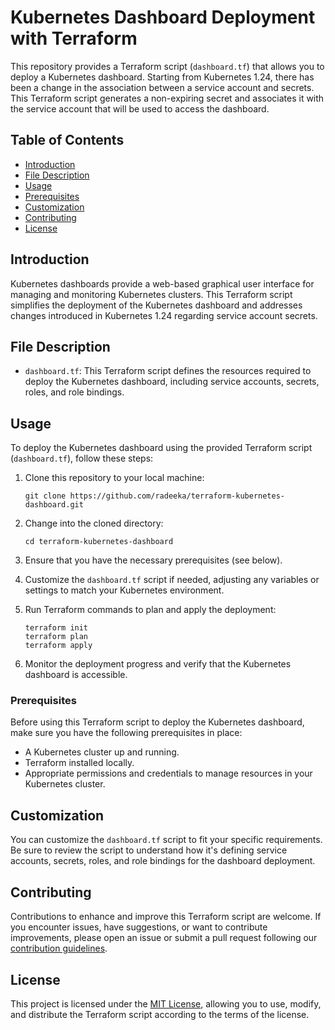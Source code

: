 # Kubernetes Dashboard Deployment with Terraform

This repository provides a Terraform script (`dashboard.tf`) that allows you to deploy a Kubernetes dashboard. Starting from Kubernetes 1.24, there has been a change in the association between a service account and secrets. This Terraform script generates a non-expiring secret and associates it with the service account that will be used to access the dashboard.

## Table of Contents

- [Introduction](#introduction)
- [File Description](#file-description)
- [Usage](#usage)
- [Prerequisites](#prerequisites)
- [Customization](#customization)
- [Contributing](#contributing)
- [License](#license)

## Introduction

Kubernetes dashboards provide a web-based graphical user interface for managing and monitoring Kubernetes clusters. This Terraform script simplifies the deployment of the Kubernetes dashboard and addresses changes introduced in Kubernetes 1.24 regarding service account secrets.

## File Description

- `dashboard.tf`: This Terraform script defines the resources required to deploy the Kubernetes dashboard, including service accounts, secrets, roles, and role bindings.

## Usage

To deploy the Kubernetes dashboard using the provided Terraform script (`dashboard.tf`), follow these steps:

1. Clone this repository to your local machine:
   ```shell
   git clone https://github.com/radeeka/terraform-kubernetes-dashboard.git
   ```

2. Change into the cloned directory:
   ```shell
   cd terraform-kubernetes-dashboard
   ```

3. Ensure that you have the necessary prerequisites (see below).

4. Customize the `dashboard.tf` script if needed, adjusting any variables or settings to match your Kubernetes environment.

5. Run Terraform commands to plan and apply the deployment:
   ```shell
   terraform init
   terraform plan
   terraform apply
   ```

6. Monitor the deployment progress and verify that the Kubernetes dashboard is accessible.

### Prerequisites

Before using this Terraform script to deploy the Kubernetes dashboard, make sure you have the following prerequisites in place:

- A Kubernetes cluster up and running.
- Terraform installed locally.
- Appropriate permissions and credentials to manage resources in your Kubernetes cluster.

## Customization

You can customize the `dashboard.tf` script to fit your specific requirements. Be sure to review the script to understand how it's defining service accounts, secrets, roles, and role bindings for the dashboard deployment.

## Contributing

Contributions to enhance and improve this Terraform script are welcome. If you encounter issues, have suggestions, or want to contribute improvements, please open an issue or submit a pull request following our [contribution guidelines](CONTRIBUTING.md).

## License

This project is licensed under the [MIT License](LICENSE), allowing you to use, modify, and distribute the Terraform script according to the terms of the license.
